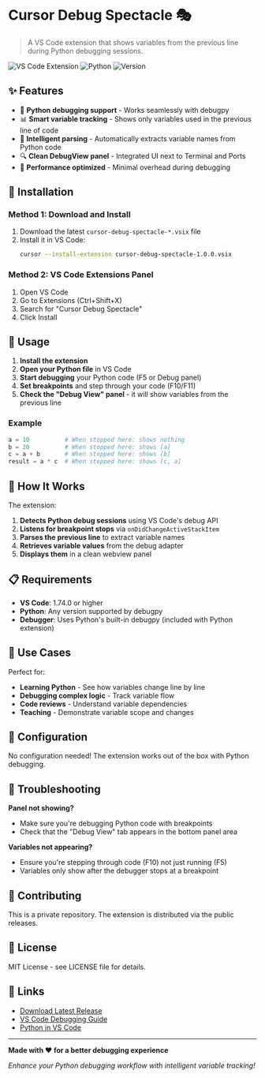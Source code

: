 # Cursor Debug Spectacle 🎭

> A VS Code extension that shows variables from the previous line during Python debugging sessions.

![VS Code Extension](https://img.shields.io/badge/VS%20Code-Extension-blue)
![Python](https://img.shields.io/badge/Python-Debugging-green)
![Version](https://img.shields.io/badge/version-1.0.0-orange)

## ✨ Features

- 🐍 **Python debugging support** - Works seamlessly with debugpy
- 📊 **Smart variable tracking** - Shows only variables used in the previous line of code
- 🎯 **Intelligent parsing** - Automatically extracts variable names from Python code
- 🔍 **Clean DebugView panel** - Integrated UI next to Terminal and Ports
- 🚀 **Performance optimized** - Minimal overhead during debugging

## 🚀 Installation

### Method 1: Download and Install
1. Download the latest `cursor-debug-spectacle-*.vsix` file
2. Install it in VS Code:
   ```bash
   cursor --install-extension cursor-debug-spectacle-1.0.0.vsix
   ```

### Method 2: VS Code Extensions Panel
1. Open VS Code
2. Go to Extensions (Ctrl+Shift+X)
3. Search for "Cursor Debug Spectacle"
4. Click Install

## 📖 Usage

1. **Install the extension**
2. **Open your Python file** in VS Code
3. **Start debugging** your Python code (F5 or Debug panel)
4. **Set breakpoints** and step through your code (F10/F11)
5. **Check the "Debug View" panel** - it will show variables from the previous line

### Example

```python
a = 10          # When stopped here: shows nothing
b = 20          # When stopped here: shows [a]
c = a + b       # When stopped here: shows [b]
result = a * c  # When stopped here: shows [c, a]
```

## 🔧 How It Works

The extension:
1. **Detects Python debug sessions** using VS Code's debug API
2. **Listens for breakpoint stops** via `onDidChangeActiveStackItem`
3. **Parses the previous line** to extract variable names
4. **Retrieves variable values** from the debug adapter
5. **Displays them** in a clean webview panel

## 📋 Requirements

- **VS Code**: 1.74.0 or higher
- **Python**: Any version supported by debugpy
- **Debugger**: Uses Python's built-in debugpy (included with Python extension)

## 🎯 Use Cases

Perfect for:
- **Learning Python** - See how variables change line by line
- **Debugging complex logic** - Track variable flow
- **Code reviews** - Understand variable dependencies
- **Teaching** - Demonstrate variable scope and changes

## 🔧 Configuration

No configuration needed! The extension works out of the box with Python debugging.

## 🐛 Troubleshooting

**Panel not showing?**
- Make sure you're debugging Python code with breakpoints
- Check that the "Debug View" tab appears in the bottom panel area

**Variables not appearing?**
- Ensure you're stepping through code (F10) not just running (F5)
- Variables only show after the debugger stops at a breakpoint

## 🤝 Contributing

This is a private repository. The extension is distributed via the public releases.

## 📄 License

MIT License - see LICENSE file for details.

## 🔗 Links

- [Download Latest Release](https://github.com/sloflash/cursor-debug-spectacle-public)
- [VS Code Debugging Guide](https://code.visualstudio.com/docs/editor/debugging)
- [Python in VS Code](https://code.visualstudio.com/docs/languages/python)

---

**Made with ❤️ for a better debugging experience**

*Enhance your Python debugging workflow with intelligent variable tracking!*